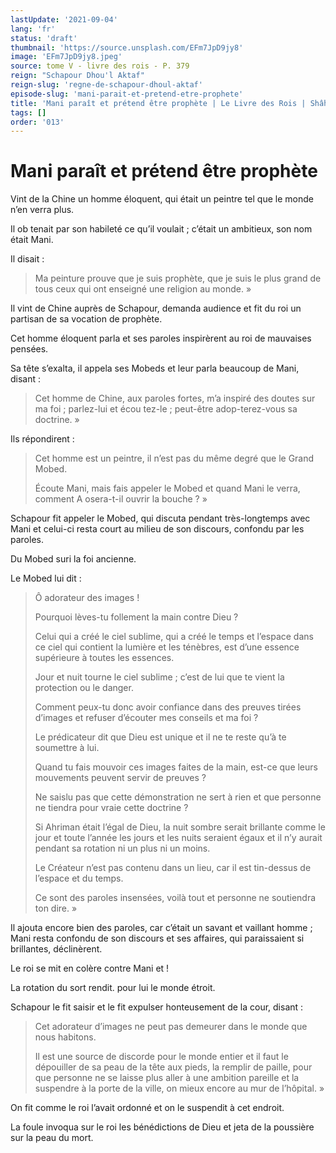 ```yaml
---
lastUpdate: '2021-09-04'
lang: 'fr'
status: 'draft'
thumbnail: 'https://source.unsplash.com/EFm7JpD9jy8'
image: 'EFm7JpD9jy8.jpeg'
source: tome V - livre des rois - P. 379
reign: "Schapour Dhou'l Aktaf"
reign-slug: 'regne-de-schapour-dhoul-aktaf'
episode-slug: 'mani-parait-et-pretend-etre-prophete'
title: 'Mani paraît et prétend être prophète | Le Livre des Rois | Shâhnâmeh'
tags: []
order: '013'
---
```


<!-- LTeX: language=fr -->

# Mani paraît et prétend être prophète

Vint de la Chine un homme éloquent, qui était un peintre tel que le monde n’en verra plus.

Il ob tenait par son habileté ce qu’il voulait ; c’était un ambitieux, son nom était Mani.

Il disait :

> Ma peinture prouve que je suis prophète, que je suis le plus grand de tous ceux qui ont enseigné une religion au monde. »

Il vint de Chine auprès de Schapour, demanda audience et fit du roi un partisan de sa vocation de prophète.

Cet homme éloquent parla et ses paroles inspirèrent au roi de mauvaises pensées.

Sa tête s’exalta, il appela ses Mobeds et leur parla beaucoup de Mani, disant :

> Cet homme de Chine, aux paroles fortes, m’a inspiré des doutes sur ma foi ; parlez-lui et écou tez-le ; peut-être adop-terez-vous sa doctrine. »

Ils répondirent :

> Cet homme est un peintre, il n’est pas du même degré que le Grand Mobed.
>
> Écoute Mani, mais fais appeler le Mobed et quand Mani le verra, comment A osera-t-il ouvrir la bouche ? »

Schapour fit appeler le Mobed, qui discuta pendant très-longtemps avec Mani et celui-ci resta court au milieu de son discours, confondu par les paroles.

Du Mobed suri la foi ancienne.

Le Mobed lui dit :

> Ô adorateur des images !
>
> Pourquoi lèves-tu follement la main contre Dieu ?
>
> Celui qui a créé le ciel sublime, qui a créé le temps et l’espace dans ce ciel qui contient la lumière et les ténèbres, est d’une essence supérieure à toutes les essences.
>
> Jour et nuit tourne le ciel sublime ; c’est de lui que te vient la protection ou le danger.
>
> Comment peux-tu donc avoir confiance dans des preuves tirées d’images et refuser d’écouter mes conseils et ma foi ?
>
> Le prédicateur dit que Dieu est unique et il ne te reste qu’à te soumettre à lui.
>
> Quand tu fais mouvoir ces images faites de la main, est-ce que leurs mouvements peuvent servir de preuves ?
>
> Ne saislu pas que cette démonstration ne sert à rien et que personne ne tiendra pour vraie cette doctrine ?
>
> Si Ahriman était l’égal de Dieu, la nuit sombre serait brillante comme le jour et toute l’année les jours et les nuits seraient égaux et il n’y aurait pendant sa rotation ni un plus ni un moins.
>
> Le Créateur n’est pas contenu dans un lieu, car il est tin-dessus de l’espace et du temps.
>
> Ce sont des paroles insensées, voilà tout et personne ne soutiendra ton dire. »

Il ajouta encore bien des paroles, car c’était un savant et vaillant homme ; Mani resta confondu de son discours et ses affaires, qui paraissaient si brillantes, déclinèrent.

Le roi se mit en colère contre Mani et !

La rotation du sort rendit. pour lui le monde étroit.

Schapour le fit saisir et le fit expulser honteusement de la cour, disant :

> Cet adorateur d’images ne peut pas demeurer dans le monde que nous habitons.
>
> Il est une source de discorde pour le monde entier et il faut le dépouiller de sa peau de la tête aux pieds, la remplir de paille, pour que personne ne se laisse plus aller à une ambition pareille et la suspendre à la porte de la ville, on mieux encore au mur de l’hôpital. »

On fit comme le roi l’avait ordonné et on le suspendit à cet endroit.

La foule invoqua sur le roi les bénédictions de Dieu et jeta de la poussière sur la peau du mort.
